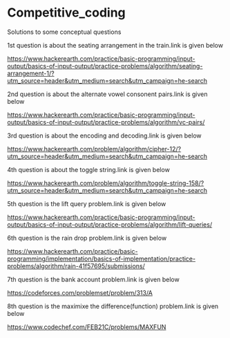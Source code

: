 # Competitive_coding
Solutions to some conceptual questions

1st question is about the seating arrangement in the train.link is given below

https://www.hackerearth.com/practice/basic-programming/input-output/basics-of-input-output/practice-problems/algorithm/seating-arrangement-1/?utm_source=header&utm_medium=search&utm_campaign=he-search

2nd question is about the alternate vowel consonent pairs.link is given below

https://www.hackerearth.com/practice/basic-programming/input-output/basics-of-input-output/practice-problems/algorithm/vc-pairs/

3rd question is about the encoding and decoding.link is given below

https://www.hackerearth.com/problem/algorithm/cipher-12/?utm_source=header&utm_medium=search&utm_campaign=he-search

4th question is about the toggle string.link is given below

https://www.hackerearth.com/problem/algorithm/toggle-string-158/?utm_source=header&utm_medium=search&utm_campaign=he-search

5th question is the lift query problem.link is given below

https://www.hackerearth.com/practice/basic-programming/input-output/basics-of-input-output/practice-problems/algorithm/lift-queries/

6th question is the rain drop problem.link is given below

https://www.hackerearth.com/practice/basic-programming/implementation/basics-of-implementation/practice-problems/algorithm/rain-41f57695/submissions/

7th question is the bank account problem.link is given below

https://codeforces.com/problemset/problem/313/A

8th question is the maximixe the difference(function) problem.link is given below

https://www.codechef.com/FEB21C/problems/MAXFUN
